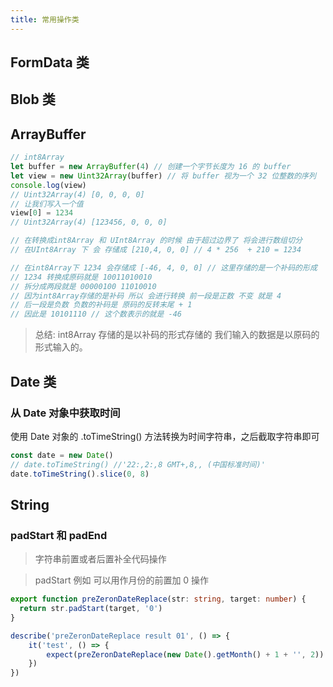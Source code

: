 ```yaml
---
title: 常用操作类
---
```


## FormData 类

## Blob 类

## ArrayBuffer

```ts
// int8Array
let buffer = new ArrayBuffer(4) // 创建一个字节长度为 16 的 buffer
let view = new Uint32Array(buffer) // 将 buffer 视为一个 32 位整数的序列
console.log(view)
// Uint32Array(4) [0, 0, 0, 0]
// 让我们写入一个值
view[0] = 1234
// Uint32Array(4) [123456, 0, 0, 0]

// 在转换成int8Array 和 UInt8Array 的时候 由于超过边界了 将会进行数组切分
// 在UInt8Array 下 会 存储成 [210,4, 0, 0] // 4 * 256  + 210 = 1234

// 在int8Array下 1234 会存储成 [-46, 4, 0, 0] // 这里存储的是一个补码的形成
// 1234 转换成原码就是 10011010010
// 拆分成两段就是 00000100 11010010
// 因为int8Array存储的是补码 所以 会进行转换 前一段是正数 不变 就是 4
// 后一段是负数 负数的补码是 原码的反转末尾 + 1
// 因此是 10101110 // 这个数表示的就是 -46
```

> 总结: int8Array 存储的是以补码的形式存储的 我们输入的数据是以原码的形式输入的。

## Date 类

### 从 Date 对象中获取时间

使用 Date 对象的 .toTimeString() 方法转换为时间字符串，之后截取字符串即可

```javascript
const date = new Date()
// date.toTimeString() //'22:,2:,8 GMT+,8,, (中国标准时间)'
date.toTimeString().slice(0, 8)
```

## String

### padStart 和 padEnd

> 字符串前置或者后置补全代码操作

> padStart 例如 可以用作月份的前置加 0 操作

```typescript
export function preZeronDateReplace(str: string, target: number) {
  return str.padStart(target, '0')
}
```

```javascript
describe('preZeronDateReplace result 01', () => {
    it('test', () => {
        expect(preZeronDateReplace(new Date().getMonth() + 1 + '', 2)).toBe('02')
    })
})
```
